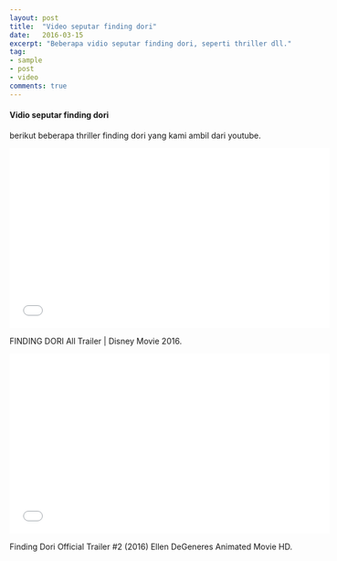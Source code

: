 ```yaml
---
layout: post
title:  "Video seputar finding dori"
date:   2016-03-15
excerpt: "Beberapa vidio seputar finding dori, seperti thriller dll."
tag:
- sample
- post
- video
comments: true
---
```



#### Vidio seputar finding dori

berikut beberapa thriller finding dori yang kami ambil dari youtube.

<iframe width="560" height="315" src="//www.youtube.com/embed/6k69UcUB68Q" frameborder="0"> </iframe>

FINDING DORI All Trailer | Disney Movie 2016.

<iframe width="560" height="315" src="//www.youtube.com/embed/dLIy1K8kJPo" frameborder="0"> </iframe>

Finding Dori Official Trailer #2 (2016) Ellen DeGeneres Animated Movie HD.



